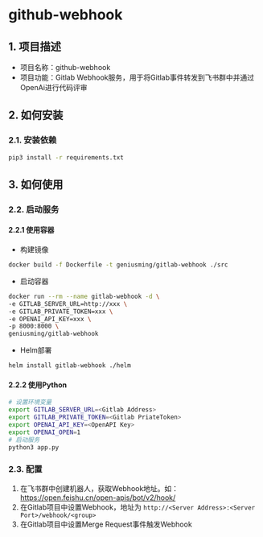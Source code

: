 # github-webhook
## 1. 项目描述
 * 项目名称：github-webhook
 * 项目功能：Gitlab Webhook服务，用于将Gitlab事件转发到飞书群中并通过OpenAi进行代码评审
## 2. 如何安装

### 2.1. 安装依赖

``` sh 
pip3 install -r requirements.txt
```

## 3. 如何使用

### 2.2. 启动服务

#### 2.2.1 使用容器

* 构建镜像
``` sh
docker build -f Dockerfile -t geniusming/gitlab-webhook ./src
```
* 启动容器
``` sh
docker run --rm --name gitlab-webhook -d \
-e GITLAB_SERVER_URL=http://xxx \
-e GITLAB_PRIVATE_TOKEN=xxx \
-e OPENAI_API_KEY=xxx \
-p 8000:8000 \
geniusming/gitlab-webhook
```
* Helm部署
```sh
helm install gitlab-webhook ./helm
```

#### 2.2.2 使用Python

``` sh
# 设置环境变量
export GITLAB_SERVER_URL=<Gitlab Address>
export GITLAB_PRIVATE_TOKEN=<Gitlab PriateToken>
export OPENAI_API_KEY=<OpenAPI Key>
export OPENAI_OPEN=1
# 启动服务
python3 app.py
```

### 2.3. 配置
1. 在飞书群中创建机器人，获取Webhook地址。如： https://open.feishu.cn/open-apis/bot/v2/hook/<group>
1. 在Gitlab项目中设置Webhook，地址为 `http://<Server Address>:<Server Port>/webhook/<group>`
2. 在Gitlab项目中设置Merge Request事件触发Webhook
